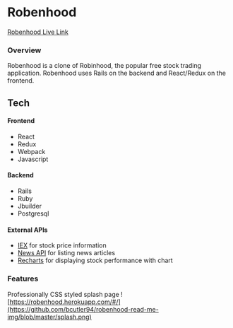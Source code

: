 # Robenhood

[Robenhood Live Link](https://robenhood.herokuapp.com/#/)


### Overview

Robenhood is a clone of Robinhood, the popular free stock trading application. Robenhood uses Rails on the backend and React/Redux on the frontend.

## Tech

#### Frontend
* React
* Redux
* Webpack
* Javascript

#### Backend
* Rails
* Ruby
* Jbuilder
* Postgresql

#### External APIs
* [IEX](https://iextrading.com/) for stock price information
* [News API](https://newsapi.org/) for listing news articles
* [Recharts](http://recharts.org/en-US/) for displaying stock performance with chart

### Features

Professionally CSS styled splash page
![https://robenhood.herokuapp.com/#/](https://github.com/bcutler94/robenhood-read-me-img/blob/master/splash.png)


